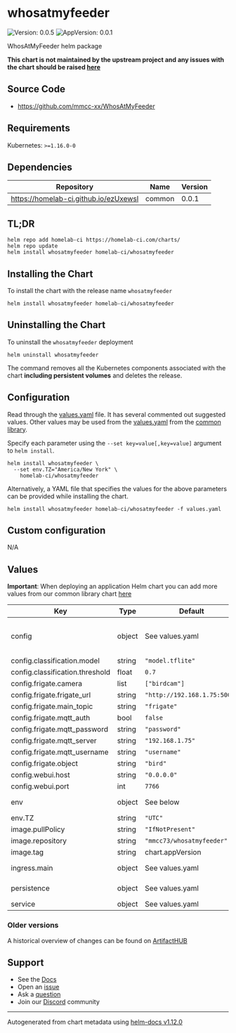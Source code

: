 # whosatmyfeeder

![Version: 0.0.5](https://img.shields.io/badge/Version-0.0.5-informational?style=flat-square) ![AppVersion: 0.0.1](https://img.shields.io/badge/AppVersion-0.0.1-informational?style=flat-square)

WhosAtMyFeeder helm package

**This chart is not maintained by the upstream project and any issues with the chart should be raised [here](https://github.com/homelab-ci/charts/issues/new/choose)**

## Source Code

* <https://github.com/mmcc-xx/WhosAtMyFeeder>

## Requirements

Kubernetes: `>=1.16.0-0`

## Dependencies

| Repository | Name | Version |
|------------|------|---------|
| https://homelab-ci.github.io/ezUxewsl | common | 0.0.1 |

## TL;DR

```console
helm repo add homelab-ci https://homelab-ci.com/charts/
helm repo update
helm install whosatmyfeeder homelab-ci/whosatmyfeeder
```

## Installing the Chart

To install the chart with the release name `whosatmyfeeder`

```console
helm install whosatmyfeeder homelab-ci/whosatmyfeeder
```

## Uninstalling the Chart

To uninstall the `whosatmyfeeder` deployment

```console
helm uninstall whosatmyfeeder
```

The command removes all the Kubernetes components associated with the chart **including persistent volumes** and deletes the release.

## Configuration

Read through the [values.yaml](./values.yaml) file. It has several commented out suggested values.
Other values may be used from the [values.yaml](https://github.com/homelab-ci/library-charts/tree/main/charts/stable/common/values.yaml) from the [common library](https://github.com/homelab-ci/library-charts/tree/main/charts/stable/common).

Specify each parameter using the `--set key=value[,key=value]` argument to `helm install`.

```console
helm install whosatmyfeeder \
  --set env.TZ="America/New York" \
    homelab-ci/whosatmyfeeder
```

Alternatively, a YAML file that specifies the values for the above parameters can be provided while installing the chart.

```console
helm install whosatmyfeeder homelab-ci/whosatmyfeeder -f values.yaml
```

## Custom configuration

N/A

## Values

**Important**: When deploying an application Helm chart you can add more values from our common library chart [here](https://github.com/homelab-ci/library-charts/tree/main/charts/stable/common)

| Key | Type | Default | Description |
|-----|------|---------|-------------|
| config | object | See values.yaml | Application Settings. See https://github.com/mmcc-xx/WhosAtMyFeeder/blob/master/config/config.yml for a description of every setting |
| config.classification.model | string | `"model.tflite"` | The classification model used |
| config.classification.threshold | float | `0.7` | The model threshold |
| config.frigate.camera | list | `["birdcam"]` | A list of Frigate cameras to monitor |
| config.frigate.frigate_url | string | `"http://192.168.1.75:5000"` | The URL Frigate is accessible at |
| config.frigate.main_topic | string | `"frigate"` | The MQTT topic Frigate is using |
| config.frigate.mqtt_auth | bool | `false` | Specify if MQTT auth is enabled |
| config.frigate.mqtt_password | string | `"password"` | The MQTT password if auth is enabled |
| config.frigate.mqtt_server | string | `"192.168.1.75"` | The URL of the MQTT server |
| config.frigate.mqtt_username | string | `"username"` | The MQTT username if auth is enabled |
| config.frigate.object | string | `"bird"` | The Frigate object to monitor |
| config.webui.host | string | `"0.0.0.0"` | The ip the webserver will listen on |
| config.webui.port | int | `7766` | The port the webserver will be exposed on |
| env | object | See below | environment variables. See more environment variables in the [whosatmyfeeder documentation](https://github.com/mmcc-xx/WhosAtMyFeeder). |
| env.TZ | string | `"UTC"` | Set the container timezone |
| image.pullPolicy | string | `"IfNotPresent"` | image pull policy |
| image.repository | string | `"mmcc73/whosatmyfeeder"` | image repository |
| image.tag | string | chart.appVersion | image tag |
| ingress.main | object | See values.yaml | Enable and configure ingress settings for the chart under this key. |
| persistence | object | See values.yaml | Configure persistence settings for the chart under this key. |
| service | object | See values.yaml | Configures service settings for the chart. |

### Older versions

A historical overview of changes can be found on [ArtifactHUB](https://artifacthub.io/packages/helm/homelabcihelmchartstest/whosatmyfeeder?modal=changelog)

## Support

- See the [Docs](https://docs.homelab-ci.com/our-helm-charts/getting-started/)
- Open an [issue](https://github.com/homelab-ci/charts/issues/new/choose)
- Ask a [question](https://github.com/homelab-ci/organization/discussions)
- Join our [Discord](https://discord.gg/sTMX7Vh) community

----------------------------------------------
Autogenerated from chart metadata using [helm-docs v1.12.0](https://github.com/norwoodj/helm-docs/releases/v1.12.0)

